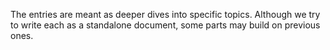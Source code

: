 The entries are meant as deeper dives into specific topics. Although we try to write each as a standalone document, some parts may build on previous ones.
